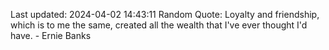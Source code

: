 Last updated: 2024-04-02 14:43:11
Random Quote: Loyalty and friendship, which is to me the same, created all the wealth that I've ever thought I'd have. - Ernie Banks